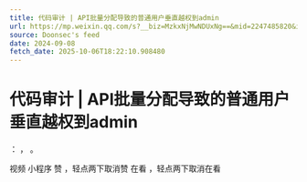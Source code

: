 ```yaml
---
title: 代码审计 | API批量分配导致的普通用户垂直越权到admin
url: https://mp.weixin.qq.com/s?__biz=MzkxNjMwNDUxNg==&mid=2247485820&idx=1&sn=d62c97c7f544683b31280e8412dc7ee1
source: Doonsec's feed
date: 2024-09-08
fetch_date: 2025-10-06T18:22:10.908480
---
```


# 代码审计 | API批量分配导致的普通用户垂直越权到admin

：
，
。

视频
小程序
赞
，轻点两下取消赞
在看
，轻点两下取消在看
